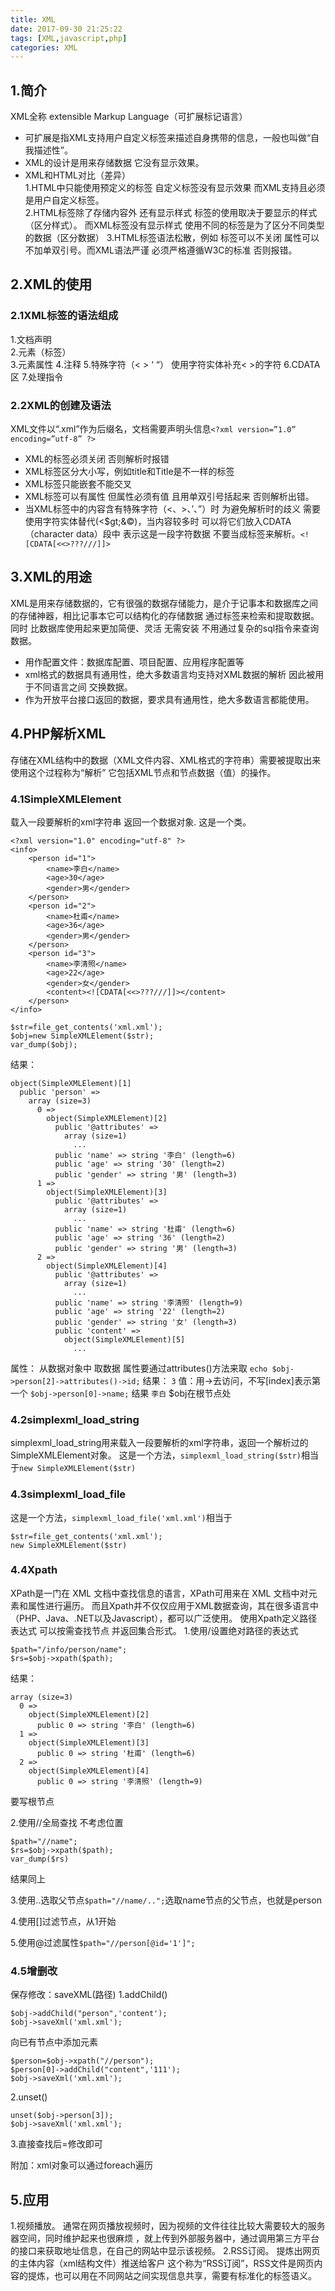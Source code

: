 ```yaml
---
title: XML
date: 2017-09-30 21:25:22
tags: [XML,javascript,php]
categories: XML
---
```

##	**1.简介**
XML全称 extensible Markup Language（可扩展标记语言）  

+	可扩展是指XML支持用户自定义标签来描述自身携带的信息，一般也叫做“自我描述性”。  
+	XML的设计是用来存储数据 它没有显示效果。
+	XML和HTML对比（差异）  
	1.HTML中只能使用预定义的标签 自定义标签没有显示效果 而XML支持且必须是用户自定义标签。  
	2.HTML标签除了存储内容外 还有显示样式 标签的使用取决于要显示的样式（区分样式）。  而XML标签没有显示样式 使用不同的标签是为了区分不同类型的数据（区分数据）
	3.HTML标签语法松散，例如 标签可以不关闭 属性可以不加单双引号。而XML语法严谨 必须严格遵循W3C的标准 否则报错。	  

##	**2.XML的使用**
###		**2.1XML标签的语法组成**
1.文档声明	
2.元素（标签）	
3.元素属性
4.注释 				<!-- 注释内容 -->
5.特殊字符（< > ‘ “）  	使用字符实体补充< >的字符
6.CDATA区 
7.处理指令
###		**2.2XML的创建及语法**
XML文件以“.xml”作为后缀名，文档需要声明头信息`<?xml version=”1.0” encoding=”utf-8” ?>`
+	XML的标签必须关闭 否则解析时报错
+	XML标签区分大小写，例如title和Title是不一样的标签
+	XML标签只能嵌套不能交叉
+	XML标签可以有属性 但属性必须有值 且用单双引号括起来 否则解析出错。
+	当XML标签中的内容含有特殊字符（<、>、’、”）时 为避免解析时的歧义 需要使用字符实体替代(&lt;$gt;&amp;&copy;)，当内容较多时 可以将它们放入CDATA（character data）段中 表示这是一段字符数据 不要当成标签来解析。`<![CDATA[<<>???///]]>`

##	**3.XML的用途**
XML是用来存储数据的，它有很强的数据存储能力，是介于记事本和数据库之间的存储神器，相比记事本它可以结构化的存储数据 通过标签来检索和提取数据。同时 比数据库使用起来更加简便、灵活 无需安装 不用通过复杂的sql指令来查询数据。
+	用作配置文件：数据库配置、项目配置、应用程序配置等
+	xml格式的数据具有通用性，绝大多数语言均支持对XML数据的解析 因此被用于不同语言之间 交换数据。
+	作为开放平台接口返回的数据，要求具有通用性，绝大多数语言都能使用。

##	**4.PHP解析XML**
存储在XML结构中的数据（XML文件内容、XML格式的字符串）需要被提取出来使用这个过程称为“解析” 它包括XML节点和节点数据（值）的操作。
###		**4.1SimpleXMLElement**
载入一段要解析的xml字符串 返回一个数据对象.
这是一个类。
```
<?xml version="1.0" encoding="utf-8" ?>
<info>
	<person id="1">
		<name>李白</name>
		<age>30</age>
		<gender>男</gender>
	</person>
	<person id="2">
		<name>杜甫</name>
		<age>36</age>
		<gender>男</gender>
	</person>
	<person id="3">
		<name>李清照</name>
		<age>22</age>
		<gender>女</gender>
		<content><![CDATA[<<>???///]]></content>
	</person>
</info>
```

```
$str=file_get_contents('xml.xml');
$obj=new SimpleXMLElement($str);
var_dump($obj);
```
结果：
```
object(SimpleXMLElement)[1]
  public 'person' => 
    array (size=3)
      0 => 
        object(SimpleXMLElement)[2]
          public '@attributes' => 
            array (size=1)
              ...
          public 'name' => string '李白' (length=6)
          public 'age' => string '30' (length=2)
          public 'gender' => string '男' (length=3)
      1 => 
        object(SimpleXMLElement)[3]
          public '@attributes' => 
            array (size=1)
              ...
          public 'name' => string '杜甫' (length=6)
          public 'age' => string '36' (length=2)
          public 'gender' => string '男' (length=3)
      2 => 
        object(SimpleXMLElement)[4]
          public '@attributes' => 
            array (size=1)
              ...
          public 'name' => string '李清照' (length=9)
          public 'age' => string '22' (length=2)
          public 'gender' => string '女' (length=3)
          public 'content' => 
            object(SimpleXMLElement)[5]
              ...
```


属性：
从数据对象中 取数据 属性要通过attributes()方法来取
`echo $obj->person[2]->attributes()->id;`
结果：
`3`
值：用->去访问，不写[index]表示第一个
`$obj->person[0]->name;`
结果
`李白`
$obj在根节点处

###		**4.2simplexml_load_string**
simplexml_load_string用来载入一段要解析的xml字符串，返回一个解析过的SimpleXMLElement对象。
这是一个方法，`simplexml_load_string($str)`相当于`new SimpleXMLElement($str)`

###		**4.3simplexml_load_file**
这是一个方法，`simplexml_load_file('xml.xml')`相当于
```
$str=file_get_contents('xml.xml');
new SimpleXMLElement($str)
```
###		**4.4Xpath**
XPath是一门在 XML 文档中查找信息的语言，XPath可用来在 XML 文档中对元素和属性进行遍历。
而且Xpath并不仅仅应用于XML数据查询，其在很多语言中（PHP、Java、.NET以及Javascript），都可以广泛使用。
使用Xpath定义路径表达式 可以按需查找节点 并返回集合形式。
1.使用/设置绝对路径的表达式
```
$path="/info/person/name";
$rs=$obj->xpath($path);
```
结果：
```
array (size=3)
  0 => 
    object(SimpleXMLElement)[2]
      public 0 => string '李白' (length=6)
  1 => 
    object(SimpleXMLElement)[3]
      public 0 => string '杜甫' (length=6)
  2 => 
    object(SimpleXMLElement)[4]
      public 0 => string '李清照' (length=9)
```
要写根节点

2.使用//全局查找 不考虑位置
```
$path="//name";
$rs=$obj->xpath($path);
var_dump($rs)
```
结果同上

3.使用..选取父节点`$path="//name/..";`选取name节点的父节点，也就是person

4.使用[]过滤节点，从1开始

5.使用@过滤属性`$path="//person[@id='1']";`

###		**4.5增删改**
保存修改：saveXML(路径)
1.addChild()
```
$obj->addChild("person",'content');
$obj->saveXml('xml.xml');
```
向已有节点中添加元素
```
$person=$obj->xpath("//person");
$person[0]->addChild("content",'111');
$obj->saveXml('xml.xml');
```

2.unset()
```
unset($obj->person[3]);
$obj->saveXml('xml.xml');
```
3.直接查找后=修改即可

附加：xml对象可以通过foreach遍历

##	**5.应用**
1.视频播放。
通常在网页播放视频时，因为视频的文件往往比较大需要较大的服务器空间，同时维护起来也很麻烦 ，就上传到外部服务器中，通过调用第三方平台的接口来获取地址信息，在自己的网站中显示该视频。
2.RSS订阅。
提炼出网页的主体内容（xml结构文件）推送给客户 这个称为“RSS订阅”，RSS文件是网页内容的提炼，也可以用在不同网站之间实现信息共享，需要有标准化的标签语义。
